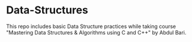 # Data-Structures

This repo includes basic Data Structure practices while taking course "Mastering Data Structures & Algorithms using C and C++" by Abdul Bari.

